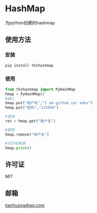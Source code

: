 # HashMap

为python创建的hashmap

## 使用方法

### 安装
```bash
pip install thzhashmap
```

### 使用
```python
from thzhashmap import PyHashMap
hmap = PyHashMap()
#插入
hmap.put("用户名","I am github cor edev")
hmap.put("密码","123456")

#查询
res = hmap.get("用户名")

#删除
hmap.remove("用户名")

#打印哈希表
hmap.print()
```

## 许可证
MIT

## 邮箱
tianhuzog@qq.com
